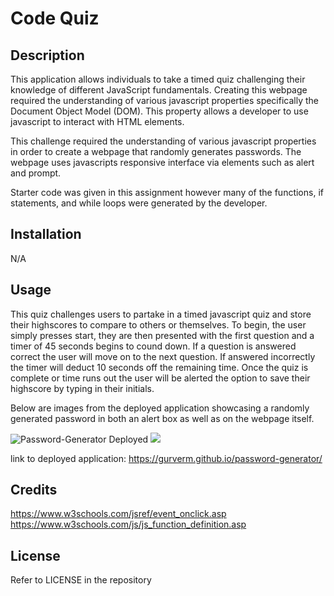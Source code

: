 # Code Quiz

## Description

This application allows individuals  to take a timed quiz challenging their knowledge of different JavaScript fundamentals. Creating this webpage required the understanding of various javascript properties specifically the Document Object Model (DOM). This property allows a developer to use javascript to interact with HTML elements.


This challenge required the understanding of various javascript properties in order to create a webpage that randomly generates passwords. The webpage uses javascripts responsive interface via elements such as alert and prompt. 

Starter code was given in this assignment however many of the functions, if statements, and while loops were generated by the developer.


## Installation

N/A

## Usage

This quiz challenges users to partake in a timed javascript quiz and store their highscores to compare to others or themselves. To begin, the user simply presses start, they are then presented with the first question and a timer of 45 seconds begins to cound down. If a question is answered correct the user will move on to the next question. If answered incorrectly the timer will deduct 10 seconds off the remaining time. 
Once the quiz is complete or time runs out the user will be alerted the option to save their highscore by typing in their initials.


Below are images from the deployed application showcasing a randomly generated password in both an alert box as well as on the webpage itself.


![Password-Generator Deployed](/assets/images/alertBox.PNG)
![](/assets/images/Deployed.PNG)


link to deployed application: https://gurverm.github.io/password-generator/
## Credits

https://www.w3schools.com/jsref/event_onclick.asp 
https://www.w3schools.com/js/js_function_definition.asp 

## License

Refer to LICENSE in the repository
